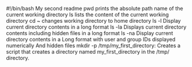 #!/bin/bash
My second readme
pwd prints the absolute path name of the current working directory
ls lists the content of the current working directory
cd ~ changes working directory to home directory
ls -l Display current directory contents in a long format
ls -la Displays current directory contents including hidden files in a long format
ls -na Display current directory contents in a Long format with user and group IDs displayed numerically And hidden files
mkdir -p /tmp/my_first_directory: Creates a script that creates a directory named my_first_directory in the /tmp/ directory.
